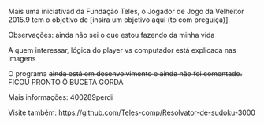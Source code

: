 Mais uma iniciativad da Fundação Teles, o Jogador de Jogo da Velheitor 2015.9 tem o objetivo de [insira um objetivo aqui (to com preguiça)].


Observações: ainda não sei o que estou fazendo da minha vida


A quem interessar, lógica do player vs computador está explicada nas imagens


O programa ~~ainda está em desenvolvimento e ainda não foi comentado.~~ FICOU PRONTO Ô BUCETA GORDA


Mais informações: 400289perdi


Visite também: https://github.com/Teles-comp/Resolvator-de-sudoku-3000
